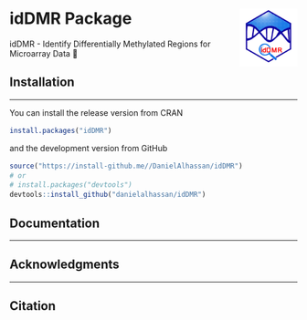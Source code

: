 # idDMR Package  <img src="images/logo5.jpeg" align="right" width="20%" height="20%" />
idDMR - Identify Differentially Methylated Regions for Microarray Data 🧬

## Installation
----------------------------------------
You can install the release version from CRAN

``` r
install.packages("idDMR")
```

and the development version from GitHub

``` r
source("https://install-github.me//DanielAlhassan/idDMR")
# or
# install.packages("devtools")
devtools::install_github("danielalhassan/idDMR") 
```

## Documentation
---------------------------------------


## Acknowledgments
---------------------------------------


## Citation

